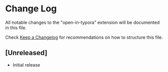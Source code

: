 # Change Log

All notable changes to the "open-in-typora" extension will be documented in this file.

Check [Keep a Changelog](http://keepachangelog.com/) for recommendations on how to structure this file.

## [Unreleased]

- Initial release
